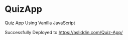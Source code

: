 # QuizApp
Quiz App Using Vanilla JavaScript

Successfully Deployed to https://asliddin.com/Quiz-App/
